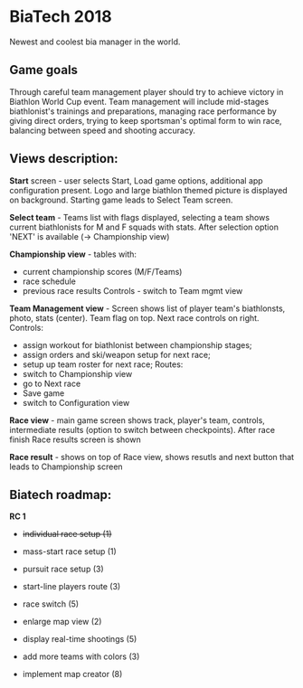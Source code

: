 # BiaTech 2018
Newest and coolest bia manager in the world.

## Game goals
Through careful team management player should try to achieve victory in Biathlon World Cup event. Team management will include mid-stages biathlonist's trainings and preparations, managing race performance by giving direct orders, trying to keep sportsman's optimal form to win race, balancing between speed and shooting accuracy.


## Views description:
**Start** screen - user selects Start, Load game options, additional app configuration present. Logo and large biathlon themed picture is displayed on background. Starting game leads to Select Team screen.

**Select team** - Teams list with flags displayed, selecting a team shows current biathlonists for M and F squads with stats. After selection option 'NEXT' is available (-> Championship view)

**Championship view** - tables with: 
- current championship scores (M/F/Teams)
- race schedule
- previous race results
Controls - switch to Team mgmt view

**Team Management view** - Screen shows list of player team's biathlonsts, photo, stats (center). Team flag on top. Next race controls on right.
Controls:
- assign workout for biathlonist between championship stages;
- assign orders and ski/weapon setup for next race;
- setup up team roster for next race;
Routes:
- switch to Championship view
- go to Next race
- Save game
- switch to Configuration view

**Race view** - main game screen shows track, player's team, controls, intermediate results (option to switch between checkpoints). After race finish Race results screen is shown

**Race result** - shows on top of Race view, shows resutls and next button that leads to Championship screen


## Biatech roadmap:

**RC 1**
- ~~individual race setup (1)~~
- mass-start race setup (1)
- pursuit race setup (3)

- start-line players route (3)
- race switch (5)
- enlarge map view (2)
- display real-time shootings (5)

- add more teams with colors (3)
- implement map creator (8)
